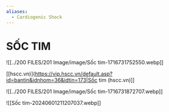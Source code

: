 ```yaml
---
aliases:
  - Cardiogenic Shock
---
```

# SỐC TIM
![[../200 FILES/201 Image/image/Sốc tim-1716731752550.webp]]

[[hscc.vn)](https://vip.hscc.vn/default.asp?id=bantin&idnhom=36&idtin=173|Sốc tim (hscc.vn)]]

![[../200 FILES/201 Image/image/Sốc tim-1716731872707.webp]]

![[Sốc tim-20240601211207037.webp]]